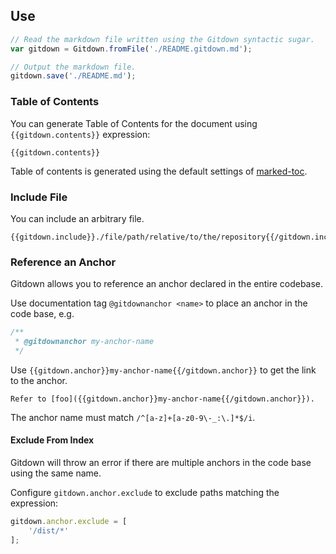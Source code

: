 ## Use

```js
// Read the markdown file written using the Gitdown syntactic sugar.
var gitdown = Gitdown.fromFile('./README.gitdown.md');

// Output the markdown file.
gitdown.save('./README.md');
```

### Table of Contents

You can generate Table of Contents for the document using `{{gitdown.contents}}` expression:

```Handlebars
{{gitdown.contents}}
```

Table of contents is generated using the default settings of [marked-toc](https://github.com/jonschlinkert/marked-toc).

### Include File

You can include an arbitrary file.

```Handlebars
{{gitdown.include}}./file/path/relative/to/the/repository{{/gitdown.include}}
```

### Reference an Anchor

Gitdown allows you to reference an anchor declared in the entire codebase.

Use documentation tag `@gitdownanchor <name>` to place an anchor in the code base, e.g.

```js
/**
 * @gitdownanchor my-anchor-name
 */
```

Use `{{gitdown.anchor}}my-anchor-name{{/gitdown.anchor}}` to get the link to the anchor.

```
Refer to [foo]({{gitdown.anchor}}my-anchor-name{{/gitdown.anchor}}).
```

The anchor name must match `/^[a-z]+[a-z0-9\-_:\.]*$/i`.

#### Exclude From Index

Gitdown will throw an error if there are multiple anchors in the code base using the same name.

Configure `gitdown.anchor.exclude` to exclude paths matching the expression:

```js
gitdown.anchor.exclude = [
    '/dist/*'
];
```